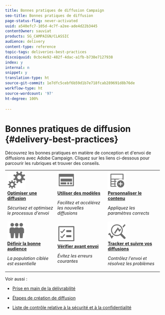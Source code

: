 ```yaml
---
title: Bonnes pratiques de diffusion Campaign
seo-title: Bonnes pratiques de diffusion
page-status-flag: never-activated
uuid: a540efc7-105d-4c7f-a2ee-ade4d22b3445
contentOwner: sauviat
products: SG_CAMPAIGN/CLASSIC
audience: delivery
content-type: reference
topic-tags: deliveries-best-practices
discoiquuid: 0cbc4e92-482f-4dac-a1fb-b738e7127938
index: y
internal: n
snippet: y
translation-type: ht
source-git-commit: 1e7dfc5cebf6b59d1b7e718fcab289691d8b76de
workflow-type: ht
source-wordcount: '97'
ht-degree: 100%

---
```



# Bonnes pratiques de diffusion {#delivery-best-practices}

Découvrez les bonnes pratiques en matière de conception et d&#39;envoi de diffusions avec Adobe Campaign. Cliquez sur les liens ci-dessous pour parcourir les rubriques et trouver des conseils.

<table>
<tr>
  <td>
    <a href="optimize-delivery.md">
      <img alt="Optimiser" src="assets/do-not-localize/optimize.svg" width="60px"/>
    </a>
    <div>
      <a href="optimize-delivery.md">
    <strong>Optimiser une diffusion</strong>
    </a>
    </div>
    <p>
    <em>Sécurisez et optimisez le processus d'envoi</em>
    <p>
  </td>
   <td>
    <a href="use-templates.md">
      <img alt="Modèles" src="assets/do-not-localize/design.svg" width="60px"/>
    </a>
    <div>
      <a href="use-templates.md">
    <strong>Utiliser des modèles</strong>
    </a>
    </div>
    <p>
    <em>Facilitez et accélérez les nouvelles diffusions</em>
    <p>
  </td>
  <td>
    <a href="design-and-personalize.md">
      <img alt="Conception" src="assets/do-not-localize/custom.svg" width="60px"/>
    </a>
    <div>
      <a href="design-and-personalize.md">
    <strong>Personnaliser le contenu</strong>
    </a>
    </div>
    <p>
    <em>Appliquez les paramètres corrects</em>
    <p>
  </td>
</tr>
<tr>
  <td>
    <a href="define-the-right-audience.md">
      <img alt="Cible" src="assets/do-not-localize/profiles.svg" width="60px"/>
    </a>
    <div>
      <a href="define-the-right-audience.md">
    <strong>Définir la bonne audience</strong>
    </a>
    </div>
    <p>
    <em>La population ciblée est essentielle</em>
    <p>
  </td>
   <td>
    <a href="check-before-sending.md">
      <img alt="Vérifier" src="assets/do-not-localize/start.svg" width="60px"/>
    </a>
    <div>
      <a href="check-before-sending.md">
    <strong>Vérifier avant envoi</strong>
    </a>
    </div>
    <p>
    <em>Évitez les erreurs courantes</em>
    <p>
  </td>
  <td>
    <a href="track-and-monitor.md">
      <img alt="Optimiser" src="assets/do-not-localize/troubleshoot.svg" width="60px"/>
    </a>
    <div>
      <a href="track-and-monitor.md">
    <strong>Tracker et suivre vos diffusions</strong>
    </a>
    </div>
    <p>
    <em>Contrôlez l'envoi et résolvez les problèmes</em>
    <p>
  </td>
</tr>
</table>

Voir aussi :

* [Prise en main de la délivrabilité](../../delivery/using/about-deliverability.md)

* [Étapes de création de diffusion](../../delivery/using/steps-about-delivery-creation-steps.md)

* [Liste de contrôle relative à la sécurité et à la confidentialité](https://helpx.adobe.com/fr/campaign/kb/acc-security.html)
